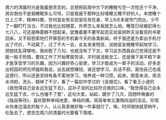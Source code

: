 周六的清晨时光是我最想贪恋的，总想把前周中欠下的睡眠亏空一次性还个干净，其实倒也不是我睡眠多么可怜，只是我属于那种比较嗜睡又睡不好的人。本想睡个日上三竿，精神抖擞，奈何室友有实验室任务在身，早上8点多就夺门而出，少不了一翻叮叮当当，不过我也比较随意，外界怎么来我就怎么地。睡意已经被赶得七七八八，可还是睁着眼不想起来，犹豫着要不要早起去实验室把昨天没看完的书拿回来，又不假思索地打开罪恶的手机看今天的各类新闻，终于我还是为拿出手机付出了代价，不动窝了。过了不大一会，女友发来短信，说她室友晚睡早起地学习，把她扰乱得够呛。我劝慰了几句，也就没有了下文，学习这东西我自己觉得还是不能一股子热情，要找工作了开始寒窗苦读，平时就消极怠工，还是慢下来平稳下来才能享受学习的乐趣，因为兴趣好奇心驱使，学习才能成为一辈子的活动。好多走出校园的师兄师姐和我说，出去就想赚钱，谁还想学习，此话不假，我怕自己也成这德行，所以还是坚持有条不紊地学习，培养成一种习惯。起来，困意未消，用凉水冲脸，洗头，精神了不少，看了一篇初中学过的《金银花》，看了看王小波的《我觉得自己会永远生猛下去》，这孙子说的比较符合我的口味，“我觉得自己会永远生猛下去，什么也锤不了我”，这句大爱。站起，踱步了几次，回想昨晚看的《独自等待》，喜欢那种单纯地爱，单纯的痛，简简单单又激情四溢的活法。珍惜从你身边溜走的每个人，认认真真做好每一件事就行了。唉，时间很快就至晌午，吃饭去了，想贪恋周六的清晨时光要看下周喽。